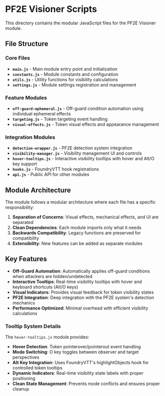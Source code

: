 # PF2E Visioner Scripts

This directory contains the modular JavaScript files for the PF2E Visioner module.

## File Structure

### Core Files

- **`main.js`** - Main module entry point and initialization
- **`constants.js`** - Module constants and configuration
- **`utils.js`** - Utility functions for visibility calculations
- **`settings.js`** - Module settings registration and management

### Feature Modules

- **`off-guard-ephemeral.js`** - Off-guard condition automation using individual ephemeral effects
- **`targeting.js`** - Token targeting event handling
- **`visual-effects.js`** - Token visual effects and appearance management
<!-- effects-coordinator.js removed in refactor; visuals handled by visual-effects.js -->

### Integration Modules

- **`detection-wrapper.js`** - PF2E detection system integration
- **`visibility-manager.js`** - Visibility management UI and controls
- **`hover-tooltips.js`** - Interactive visibility tooltips with hover and Alt/O key support
- **`hooks.js`** - FoundryVTT hook registrations
- **`api.js`** - Public API for other modules

## Module Architecture

The module follows a modular architecture where each file has a specific responsibility:

1. **Separation of Concerns**: Visual effects, mechanical effects, and UI are separated
2. **Clean Dependencies**: Each module imports only what it needs
3. **Backwards Compatibility**: Legacy functions are preserved for compatibility
4. **Extensibility**: New features can be added as separate modules

## Key Features

- **Off-Guard Automation**: Automatically applies off-guard conditions when attackers are hidden/undetected
- **Interactive Tooltips**: Real-time visibility tooltips with hover and keyboard shortcuts (Alt/O keys)
- **Visual Indicators**: Provides visual feedback for token visibility states
- **PF2E Integration**: Deep integration with the PF2E system's detection mechanics
- **Performance Optimized**: Minimal overhead with efficient visibility calculations

### Tooltip System Details

The `hover-tooltips.js` module provides:

- **Hover Detection**: Token pointerover/pointerout event handling
- **Mode Switching**: O key toggles between observer and target perspectives
- **Alt Key Integration**: Uses FoundryVTT's highlightObjects hook for controlled token tooltips
- **Dynamic Indicators**: Real-time visibility state labels with proper positioning
- **Clean State Management**: Prevents mode conflicts and ensures proper cleanup
